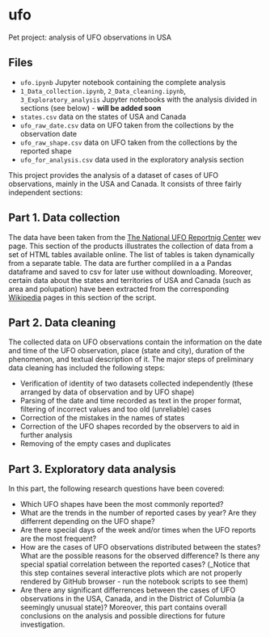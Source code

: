 # ufo
Pet project: analysis of UFO observations in USA

## Files
* `ufo.ipynb` Jupyter notebook containing the complete analysis
* `1_Data_collection.ipynb`, `2_Data_cleaning.ipynb`, `3_Exploratory_analysis` Jupyter notebooks with the analysis divided in sections (see below) - **will be added soon**
* `states.csv` data on the states of USA and Canada
* `ufo_raw_date.csv` data on UFO taken from the collections by the observation date
* `ufo_raw_shape.csv` data on UFO taken from the collections by the reported shape
* `ufo_for_analysis.csv` data used in the exploratory analysis section

This project provides the analysis of a dataset of cases of UFO observations, mainly in the USA and Canada. It consists of three fairly independent sections:

## Part 1. Data collection
The data have been taken from the [The National UFO Reportnig Center](http://www.nuforc.org/) wev page. 
This section of the products illustrates the collection of data from a set of HTML tables available online. The list of tables is taken dynamically from a separate table. The data are further compliled in a a Pandas dataframe and saved to csv for later use without downloading.
Moreover, certain data about the states and territories of USA and Canada (such as area and polupation) have been extracted from the corresponding [Wikipedia](https://en.wikipedia.org/wiki/Main_Page) pages in this section of the script.

## Part 2. Data cleaning
The collected data on UFO observations contain the information on the date and time of the UFO observation, place (state and city), duration of the phenomenon, and textual description of it.
The major steps of preliminary data cleaning has included the following steps:
* Verification of identity of two datasets collected independently (these arranged by data of observation and by UFO shape)
* Parsing of the date and time recorded as text in the proper format, filtering of incorrect values and too old (unreliable) cases
* Correction of the mistakes in the names of states
* Correction of the UFO shapes recorded by the observers to aid in further analysis
* Removing of the empty cases and duplicates

## Part 3. Exploratory data analysis
In this part, the following research questions have been covered:
* Which UFO shapes have been the most commonly reported?
* What are the trends in the number of reported cases by year? Are they differrent depending on the UFO shape?
* Are there special days of the week and/or times when the UFO reports are the most frequent?
* How are the cases of UFO observations distributed between the states? What are the possible reasons for the observed difference? Is there any special spatial correlation between the reported cases? (_Notice that this step containes several interactive plots which are not properly rendered by GitHub browser - run the notebook scripts to see them)
* Are there any significant differrences between the cases of UFO observations in the USA, Canada, and in the District of Columbia (a seemingly unusual state)?
Moreover, this part contains overall conclusions on the analysis and possible directions for future investigation.
